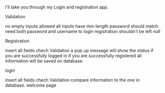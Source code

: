 I'll take you through my Login and registration app.

Validation

no empty inputs allowed 
all inputs have min-length
password should match
need both password and username to login
registration shouldn't be left null


Registration 

insert all fields
chech Validation
a pop up message will show the status if you are successfully logged in
if you are successfully registered all information will be saved on database. 

login 

insert all fields
chech Validation
compare information to the one in database.
welcome page 
